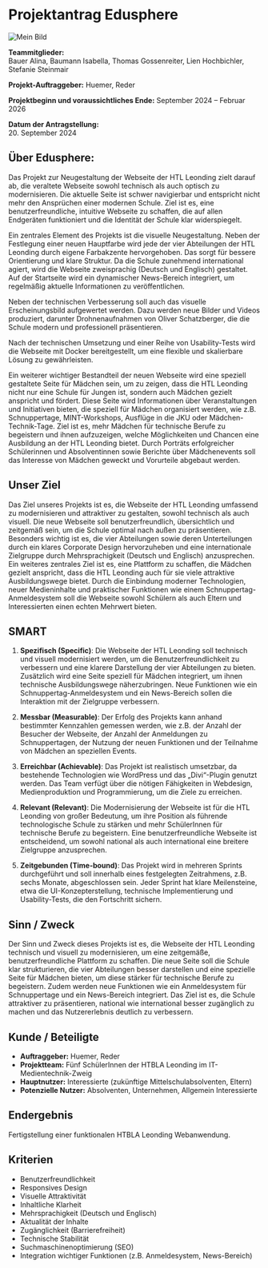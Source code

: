 # Projektantrag Edusphere 
![Mein Bild](https://www.htl-leonding.at/wp-content/uploads/2022/10/htllogo_2022_white_v2-1024x231.png)

**Teammitglieder:**  
Bauer Alina, Baumann Isabella, Thomas Gossenreiter, Lien Hochbichler, Stefanie Steinmair  

**Projekt-Auftraggeber:** 
Huemer, Reder  

**Projektbeginn und voraussichtliches Ende:** 
September 2024 – Februar 2026  

**Datum der Antragstellung:**  
20. September 2024  

## Über Edusphere:
Das Projekt zur Neugestaltung der Webseite der HTL Leonding zielt darauf ab, die veraltete Webseite sowohl technisch als auch optisch zu modernisieren. Die aktuelle Seite ist schwer navigierbar und entspricht nicht mehr den Ansprüchen einer modernen Schule. Ziel ist es, eine benutzerfreundliche, intuitive Webseite zu schaffen, die auf allen Endgeräten funktioniert und die Identität der Schule klar widerspiegelt. 

Ein zentrales Element des Projekts ist die visuelle Neugestaltung. Neben der Festlegung einer neuen Hauptfarbe wird jede der vier Abteilungen der HTL Leonding durch eigene Farbakzente hervorgehoben. Das sorgt für bessere Orientierung und klare Struktur. Da die Schule zunehmend international agiert, wird die Webseite zweisprachig (Deutsch und Englisch) gestaltet. Auf der Startseite wird ein dynamischer News-Bereich integriert, um regelmäßig aktuelle Informationen zu veröffentlichen. 

Neben der technischen Verbesserung soll auch das visuelle Erscheinungsbild aufgewertet werden. Dazu werden neue Bilder und Videos produziert, darunter Drohnenaufnahmen von Oliver Schatzberger, die die Schule modern und professionell präsentieren.

Nach der technischen Umsetzung und einer Reihe von Usability-Tests wird die Webseite mit Docker bereitgestellt, um eine flexible und skalierbare Lösung zu gewährleisten. 

Ein weiterer wichtiger Bestandteil der neuen Webseite wird eine speziell gestaltete Seite für Mädchen sein, um zu zeigen, dass die HTL Leonding nicht nur eine Schule für Jungen ist, sondern auch Mädchen gezielt anspricht und fördert. Diese Seite wird Informationen über Veranstaltungen und Initiativen bieten, die speziell für Mädchen organisiert werden, wie z.B. Schnuppertage, MINT-Workshops, Ausflüge in die JKU oder Mädchen-Technik-Tage. Ziel ist es, mehr Mädchen für technische Berufe zu begeistern und ihnen aufzuzeigen, welche Möglichkeiten und Chancen eine Ausbildung an der HTL Leonding bietet. Durch Porträts erfolgreicher Schülerinnen und Absolventinnen sowie Berichte über Mädchenevents soll das Interesse von Mädchen geweckt und Vorurteile abgebaut werden.

## Unser Ziel
Das Ziel unseres Projekts ist es, die Webseite der HTL Leonding umfassend zu modernisieren und attraktiver zu gestalten, sowohl technisch als auch visuell. Die neue Webseite soll benutzerfreundlich, übersichtlich und zeitgemäß sein, um die Schule optimal nach außen zu präsentieren. Besonders wichtig ist es, die vier Abteilungen sowie deren Unterteilungen durch ein klares Corporate Design hervorzuheben und eine internationale Zielgruppe durch Mehrsprachigkeit (Deutsch und Englisch) anzusprechen. Ein weiteres zentrales Ziel ist es, eine Plattform zu schaffen, die Mädchen gezielt anspricht, dass die HTL Leonding auch für sie viele attraktive Ausbildungswege bietet. Durch die Einbindung moderner Technologien, neuer Medieninhalte und praktischer Funktionen wie einem Schnuppertag-Anmeldesystem soll die Webseite sowohl Schülern als auch Eltern und Interessierten einen echten Mehrwert bieten.

## SMART
1. **Spezifisch (Specific)**: Die Webseite der HTL Leonding soll technisch und visuell modernisiert werden, um die Benutzerfreundlichkeit zu verbessern und eine klarere Darstellung der vier Abteilungen zu bieten. Zusätzlich wird eine Seite speziell für Mädchen integriert, um ihnen technische Ausbildungswege näherzubringen. Neue Funktionen wie ein Schnuppertag-Anmeldesystem und ein News-Bereich sollen die Interaktion mit der Zielgruppe verbessern.
   
2. **Messbar (Measurable)**: Der Erfolg des Projekts kann anhand bestimmter Kennzahlen gemessen werden, wie z.B. der Anzahl der Besucher der Webseite, der Anzahl der Anmeldungen zu Schnuppertagen, der Nutzung der neuen Funktionen und der Teilnahme von Mädchen an speziellen Events.
   
3. **Erreichbar (Achievable)**: Das Projekt ist realistisch umsetzbar, da bestehende Technologien wie WordPress und das „Divi“-Plugin genutzt werden. Das Team verfügt über die nötigen Fähigkeiten in Webdesign, Medienproduktion und Programmierung, um die Ziele zu erreichen.
   
4. **Relevant (Relevant)**: Die Modernisierung der Webseite ist für die HTL Leonding von großer Bedeutung, um ihre Position als führende technologische Schule zu stärken und mehr SchülerInnen für technische Berufe zu begeistern. Eine benutzerfreundliche Webseite ist entscheidend, um sowohl national als auch international eine breitere Zielgruppe anzusprechen.
   
5. **Zeitgebunden (Time-bound)**: Das Projekt wird in mehreren Sprints durchgeführt und soll innerhalb eines festgelegten Zeitrahmens, z.B. sechs Monate, abgeschlossen sein. Jeder Sprint hat klare Meilensteine, etwa die UI-Konzepterstellung, technische Implementierung und Usability-Tests, die den Fortschritt sichern.

## Sinn / Zweck
Der Sinn und Zweck dieses Projekts ist es, die Webseite der HTL Leonding technisch und visuell zu modernisieren, um eine zeitgemäße, benutzerfreundliche Plattform zu schaffen. Die neue Seite soll die Schule klar strukturieren, die vier Abteilungen besser darstellen und eine spezielle Seite für Mädchen bieten, um diese stärker für technische Berufe zu begeistern. Zudem werden neue Funktionen wie ein Anmeldesystem für Schnuppertage und ein News-Bereich integriert. Das Ziel ist es, die Schule attraktiver zu präsentieren, national wie international besser zugänglich zu machen und das Nutzererlebnis deutlich zu verbessern.

## Kunde / Beteiligte
- **Auftraggeber:** Huemer, Reder  
- **Projektteam:** Fünf SchülerInnen der HTBLA Leonding im IT-Medientechnik-Zweig  
- **Hauptnutzer:** Interessierte (zukünftige Mittelschulabsolventen, Eltern)  
- **Potenzielle Nutzer:** Absolventen, Unternehmen, Allgemein Interessierte  

## Endergebnis
Fertigstellung einer funktionalen HTBLA Leonding Webanwendung.

## Kriterien
- Benutzerfreundlichkeit
- Responsives Design
- Visuelle Attraktivität
- Inhaltliche Klarheit
- Mehrsprachigkeit (Deutsch und Englisch)
- Aktualität der Inhalte
- Zugänglichkeit (Barrierefreiheit)
- Technische Stabilität
- Suchmaschinenoptimierung (SEO)
- Integration wichtiger Funktionen (z.B. Anmeldesystem, News-Bereich)
